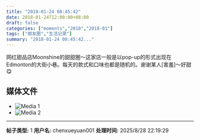 ```yaml
---
title: "2018-01-24 08:45:42"
date: 2018-01-24T12:00:00+08:00
draft: false
categories: ["moments","2018","2018-01"]
tags: ["朋友圈","生活记录"]
summary: "2018-01-24 08:45:42..."
---
```


网红甜品店Moonshine的甜甜圈～这家店一般是以pop-up的形式出现在Edmonton的大街小巷。每天的款式和口味也都是随机的。谢谢某人[害羞]～好甜😋

## 媒体文件

- ![Media 1](/Moments/photos/2018-01-24/201801240845420.jpg)
- ![Media 2](/Moments/photos/2018-01-24/201801240845421.jpg)

---

**帖子类型:** 1
**用户名:** chenxueyuan001
**处理时间:** 2025/8/28 22:19:29